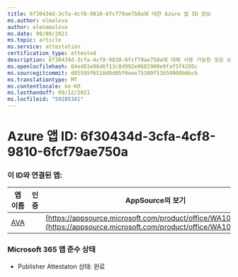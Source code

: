 ```yaml
---
title: 6f30434d-3cfa-4cf8-9810-6fcf79ae750a에 대한 Azure 앱 ID 정보
ms.author: elmalova
author: elenamalova
ms.date: 09/09/2021
ms.topic: article
ms.service: attestation
certification_type: attested
description: 6f30434d-3cfa-4cf8-9810-6fcf79ae750a에 대해 사용 가능한 모든 보안 및 규정 준수 정보입니다.
ms.openlocfilehash: 04ed81e96d6f13c8d992e9682900e9faf5f4295c
ms.sourcegitcommit: d85595f6518d8d05f0aee75380f51659908b6bcb
ms.translationtype: MT
ms.contentlocale: ko-KR
ms.lasthandoff: 09/12/2021
ms.locfileid: "59285341"
---
```

# <a name="azure-app-id-6f30434d-3cfa-4cf8-9810-6fcf79ae750a"></a>Azure 앱 ID: 6f30434d-3cfa-4cf8-9810-6fcf79ae750a


### <a name="apps-associated-with-this-id"></a>이 ID와 연결된 앱:
| **앱 이름** | **인증** | **AppSource의 보기** |
|--------------|---------------|-----------------------|
| [AVA](https://docs.microsoft.com/microsoft-365-app-certification/forward/WA104381883) |  | [https://appsource.microsoft.com/product/office/WA104381883](https://appsource.microsoft.com/product/office/WA104381883) |

### <a name="microsoft-365-app-compliance-status"></a>Microsoft 365 앱 준수 상태
- Publisher Attestaton 상태: 완료
